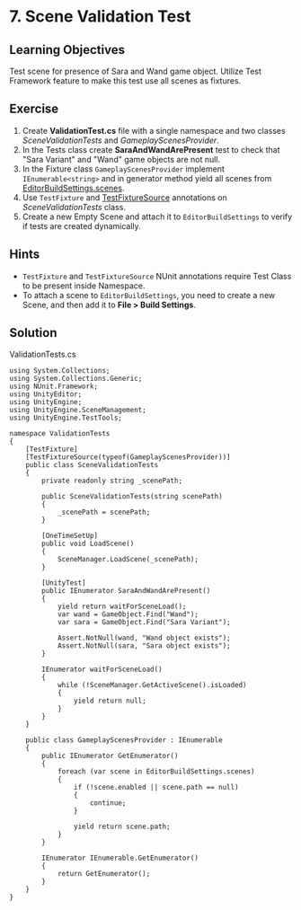 # 7\. Scene Validation Test

## Learning Objectives

Test scene for presence of Sara and Wand game object. Utilize Test Framework feature to make this test use all scenes as fixtures.

## Exercise

1.  Create **ValidationTest.cs** file with a single namespace and two classes _SceneValidationTests_ and _GameplayScenesProvider_.
2.  In the Tests class create **SaraAndWandArePresent** test to check that "Sara Variant" and "Wand" game objects are not null.
3.  In the Fixture class `GameplayScenesProvider` implement `IEnumerable<string>` and in generator method yield all scenes from [EditorBuildSettings.scenes](https://docs.unity3d.com/ScriptReference/EditorBuildSettings-scenes.html).
4.  Use `TestFixture` and [TestFixtureSource](https://docs.nunit.org/articles/nunit/writing-tests/attributes/testfixturesource.html) annotations on _SceneValidationTests_ class.
5.  Create a new Empty Scene and attach it to `EditorBuildSettings` to verify if tests are created dynamically.

## Hints

*   `TestFixture` and `TestFixtureSource` NUnit annotations require Test Class to be present inside Namespace.
*   To attach a scene to `EditorBuildSettings`, you need to create a new Scene, and then add it to **File > Build Settings**.

## Solution

ValidationTests.cs 
```
using System.Collections;
using System.Collections.Generic;
using NUnit.Framework;
using UnityEditor;
using UnityEngine;
using UnityEngine.SceneManagement;
using UnityEngine.TestTools;

namespace ValidationTests
{
    [TestFixture]
    [TestFixtureSource(typeof(GameplayScenesProvider))]
    public class SceneValidationTests
    {
        private readonly string _scenePath;
    
        public SceneValidationTests(string scenePath)
        {
            _scenePath = scenePath;
        }
        
        [OneTimeSetUp]
        public void LoadScene()
        {
            SceneManager.LoadScene(_scenePath);
        }
        
        [UnityTest]
        public IEnumerator SaraAndWandArePresent()
        {
            yield return waitForSceneLoad();
            var wand = GameObject.Find("Wand");
            var sara = GameObject.Find("Sara Variant");
            
            Assert.NotNull(wand, "Wand object exists");
            Assert.NotNull(sara, "Sara object exists");
        }
        
        IEnumerator waitForSceneLoad()
        {
            while (!SceneManager.GetActiveScene().isLoaded)
            {
                yield return null;
            }
        }
    }
    
    public class GameplayScenesProvider : IEnumerable
    {
        public IEnumerator GetEnumerator()
        {
            foreach (var scene in EditorBuildSettings.scenes)
            {
                if (!scene.enabled || scene.path == null)
                {
                    continue;
                }
    
                yield return scene.path;
            }
        }
    
        IEnumerator IEnumerable.GetEnumerator()
        {
            return GetEnumerator();
        }
    }
}
```
